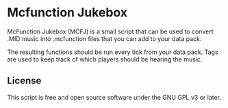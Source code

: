 # Mcfunction Jukebox

McFunction Jukebox (MCFJ) is a small script that can be used to convert
.MID music into .mcfunction files that you can add to your data pack.

The resulting functions should be run every tick from your data pack.
Tags are used to keep track of which players should be hearing the music.

## License

This script is free and open source software under the GNU GPL v3 or later.
